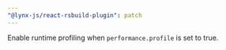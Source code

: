 ```yaml
---
"@lynx-js/react-rsbuild-plugin": patch
---
```


Enable runtime profiling when `performance.profile` is set to true.
